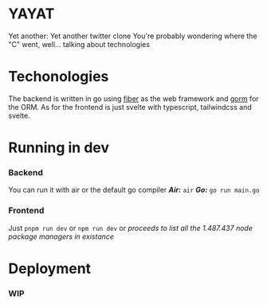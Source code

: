 # YAYAT
Yet another: Yet another twitter clone
You're probably wondering where the "C" went, well... talking about technologies

# Techonologies
The backend is written in go using [fiber](https://gofiber.io/) as the web framework and [gorm](https://gorm.io/) for the ORM.
As for the frontend is just svelte with typescript, tailwindcss and svelte.

# Running in dev
### Backend
You can run it with air or the default go compiler
***Air:*** `air`
***Go:*** `go run main.go`

### Frontend
Just `pnpm run dev` or `npm run dev` or *proceeds to list all the 1.487.437 node package managers in existance*

# Deployment
### WIP
